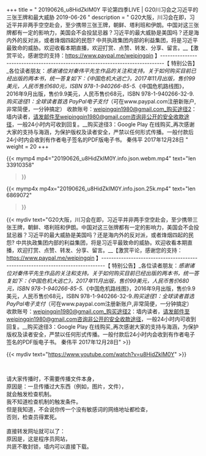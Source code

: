 +++
title = " 20190626_u8HidZkIM0Y 平论第四季LIVE | G20川习会之习近平的三张王牌和最大威胁 2019-06-26 "
description = " G20大阪，川习会在即，习近平并非两手空空赴会，至少携带三张王牌，朝鲜、塔利班和伊朗。中国对这三张牌都有一定的影响力，美国会不会投鼠忌器？习近平的最大威胁是美国吗？还是海内外的反对派，或者烽烟四起的民怨? 中共执政集团内部的利益集团，将是习近平最致命的威胁。欢迎收看本期直播，欢迎打赏、点赞、转发、分享、留言。__【激赏平论，感谢您的支持：https://www.paypal.me/weipingqin 】_-------------------------------------------------------------------------------_【 特别公告】_各位读者朋友：_感谢诸位对秦伟平先生作品的关注和支持。_关于如何购买目前已经出版的两本书，统一答复如下：_《中国危机大逃亡》，2017年11月出版，售价99美元，人民币售价680元，ISBN 978-1-940266-85-5._《中国危机路线图》，2016年9月出版，售价9.9美元，人民币售价68元，ISBN 978-1-940266-32-9._购买途径1：全球读者首选 PayPal电子支付_（可在www.paypal.com注册新账户,非常简便，一分钟搞定）     收款账号：weipingqin1980@gmail.com_购买途径2：墙内读者，请发邮件至weipingqin1980@gmail.com咨询非公开的安全收款途径，一般24小时内可收到回复。__购买途径3：Google Play 在线购买_再次感谢大家的支持与海涵，为保护版权及读者安全，严禁以任何形式传播。一般付款后24小时内会收到有作者电子签名的PDF版电子书。     秦伟平     2017年12月28日 "
weight = 20
+++

{{< mymp4 mp4="20190626_u8HidZkIM0Y.info.json.webm.mp4" 
text="len 33910358"
>}}

{{< mymp4x  mp4x="20190626_u8HidZkIM0Y.info.json.25k.mp4"
text="len 6869072"
>}}


{{< mydiv text="G20大阪，川习会在即，习近平并非两手空空赴会，至少携带三张王牌，朝鲜、塔利班和伊朗。中国对这三张牌都有一定的影响力，美国会不会投鼠忌器？习近平的最大威胁是美国吗？还是海内外的反对派，或者烽烟四起的民怨? 中共执政集团内部的利益集团，将是习近平最致命的威胁。欢迎收看本期直播，欢迎打赏、点赞、转发、分享、留言。__【激赏平论，感谢您的支持：https://www.paypal.me/weipingqin 】_-------------------------------------------------------------------------------_【 特别公告】_各位读者朋友：_感谢诸位对秦伟平先生作品的关注和支持。_关于如何购买目前已经出版的两本书，统一答复如下：_《中国危机大逃亡》，2017年11月出版，售价99美元，人民币售价680元，ISBN 978-1-940266-85-5._《中国危机路线图》，2016年9月出版，售价9.9美元，人民币售价68元，ISBN 978-1-940266-32-9._购买途径1：全球读者首选 PayPal电子支付_（可在www.paypal.com注册新账户,非常简便，一分钟搞定）     收款账号：weipingqin1980@gmail.com_购买途径2：墙内读者，请发邮件至weipingqin1980@gmail.com咨询非公开的安全收款途径，一般24小时内可收到回复。__购买途径3：Google Play 在线购买_再次感谢大家的支持与海涵，为保护版权及读者安全，严禁以任何形式传播。一般付款后24小时内会收到有作者电子签名的PDF版电子书。     秦伟平     2017年12月28日" >}}
<br>

{{< mydiv text="https://www.youtube.com/watch?v=u8HidZkIM0Y" >}}


<br>

请大家传播时，不需要传播文件本身，<br>
原因是：一旦传播过大东西（例如，图片，文件），<br>
就会触发检查机制。<br>
我不知道检查机制的触发条件。<br>
但是我知道，不会说你传一个没有敏感词的网络地址都检查，<br>
否则，检查员得累死。<br><br>
直接转发网址就可以了：<br>
原因是，这是程序员网站，<br>
共匪不敢封锁，墙内可以直接下载。


